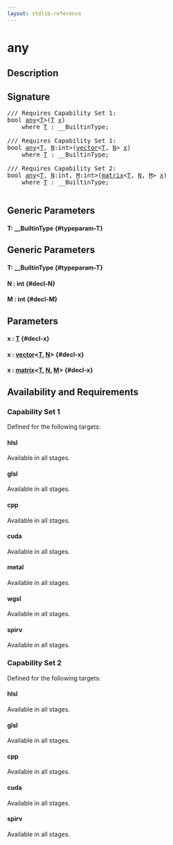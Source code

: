 ```yaml
---
layout: stdlib-reference
---
```


# any

## Description





## Signature 

<pre>
/// Requires Capability Set 1:
<span class="code_keyword">bool</span> <a href="/stdlib-reference/global-decls/any">any</a>&lt;<a href="/stdlib-reference/global-decls/any#typeparam-T" class="code_type">T</a>&gt;(<a href="/stdlib-reference/global-decls/any#typeparam-T" class="code_type">T</a> <a href="/stdlib-reference/global-decls/any#decl-x" class="code_param">x</a>)
    <span class='code_keyword'>where</span> <a href="/stdlib-reference/global-decls/any#typeparam-T" class="code_type">T</a> : __BuiltinType;

/// Requires Capability Set 1:
<span class="code_keyword">bool</span> <a href="/stdlib-reference/global-decls/any">any</a>&lt;<a href="/stdlib-reference/global-decls/any#typeparam-T" class="code_type">T</a>, <a href="/stdlib-reference/global-decls/any#decl-N" class="code_var">N</a>:<span class="code_keyword">int</span>&gt;(<a href="/stdlib-reference/types/vector/index">vector</a>&lt;<a href="/stdlib-reference/global-decls/any#typeparam-T" class="code_type">T</a>, <a href="/stdlib-reference/global-decls/any#decl-N" class="code_var">N</a>&gt; <a href="/stdlib-reference/global-decls/any#decl-x" class="code_param">x</a>)
    <span class='code_keyword'>where</span> <a href="/stdlib-reference/global-decls/any#typeparam-T" class="code_type">T</a> : __BuiltinType;

/// Requires Capability Set 2:
<span class="code_keyword">bool</span> <a href="/stdlib-reference/global-decls/any">any</a>&lt;<a href="/stdlib-reference/global-decls/any#typeparam-T" class="code_type">T</a>, <a href="/stdlib-reference/global-decls/any#decl-N" class="code_var">N</a>:<span class="code_keyword">int</span>, <a href="/stdlib-reference/global-decls/any#decl-M" class="code_var">M</a>:<span class="code_keyword">int</span>&gt;(<a href="/stdlib-reference/types/matrix/index">matrix</a>&lt;<a href="/stdlib-reference/global-decls/any#typeparam-T" class="code_type">T</a>, <a href="/stdlib-reference/global-decls/any#decl-N" class="code_var">N</a>, <a href="/stdlib-reference/global-decls/any#decl-M" class="code_var">M</a>&gt; <a href="/stdlib-reference/global-decls/any#decl-x" class="code_param">x</a>)
    <span class='code_keyword'>where</span> <a href="/stdlib-reference/global-decls/any#typeparam-T" class="code_type">T</a> : __BuiltinType;

</pre>

## Generic Parameters

#### T: \_\_BuiltinType {#typeparam-T}

## Generic Parameters

#### T: \_\_BuiltinType {#typeparam-T}
#### N  : int {#decl-N}
#### M  : int {#decl-M}

## Parameters

#### x  : [T](/stdlib-reference/global-decls/any#typeparam-T) {#decl-x}
#### x  : [vector](/stdlib-reference/types/vector/index)\<[T](/stdlib-reference/types/vector/index#typeparam-T), [N](/stdlib-reference/types/vector/index#decl-N)\> {#decl-x}
#### x  : [matrix](/stdlib-reference/types/matrix/index)\<[T](/stdlib-reference/types/matrix/T), [N](/stdlib-reference/types/matrix/index#decl-N), [M](/stdlib-reference/types/matrix/index#decl-M)\> {#decl-x}

## Availability and Requirements

### Capability Set 1

Defined for the following targets:

#### hlsl
Available in all stages.

#### glsl
Available in all stages.

#### cpp
Available in all stages.

#### cuda
Available in all stages.

#### metal
Available in all stages.

#### wgsl
Available in all stages.

#### spirv
Available in all stages.


### Capability Set 2

Defined for the following targets:

#### hlsl
Available in all stages.

#### glsl
Available in all stages.

#### cpp
Available in all stages.

#### cuda
Available in all stages.

#### spirv
Available in all stages.



